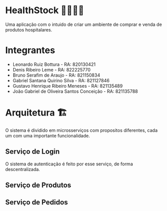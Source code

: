 # HealthStock 👩‍⚕️🚚🤵

Uma aplicação com o intuido de criar um ambiente de comprar e venda de produtos hospitalares.

# Integrantes
- Leonardo Ruiz Bottura - RA: 820130421
- Denis Ribeiro Leme - RA: 822225770
- Bruno Serafim de Araujo - RA: 821150834
- Gabriel Santana Quirino Silva - RA: 821127846
- Gustavo Henrique Ribeiro Meneses - RA: 821135489
- João Gabriel de Oliveira Santos Conceição - RA: 821135788

# Arquitetura 🏗️

O sistema é dividido em microsserviços com propositos diferentes, cada um com uma importante funcionalidade.

## Serviço de Login

O sistema de autenticação é feito por esse serviço, de forma descentralizada.

## Serviço de Produtos

## Serviço de Pedidos
